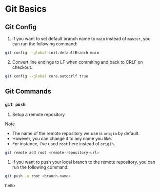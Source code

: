 # Git Basics

## Git Config

1. If you want to set default branch name to `main` instead of `master`, you can run the following command:

```bash
git config --global init.defaultBranch main
```

2. Convert line endings to LF when commiting and back to CRLF on checkout.

```bash
git config --global core.autocrlf true
```

## Git Commands

### `git push`

1. Setup a remote repository

> [!NOTE]
>
> - The name of the remote repository we use is `origin` by default.
> - However, you can change it to any name you like.
> - For instance, I've used `root` here instead of `origin`.

```bash
git remote add root <remote-repository-url>
```

1. If you want to push your local branch to the remote repository, you can run the following command:

```bash
git push -u root <branch-name>
```

hello
